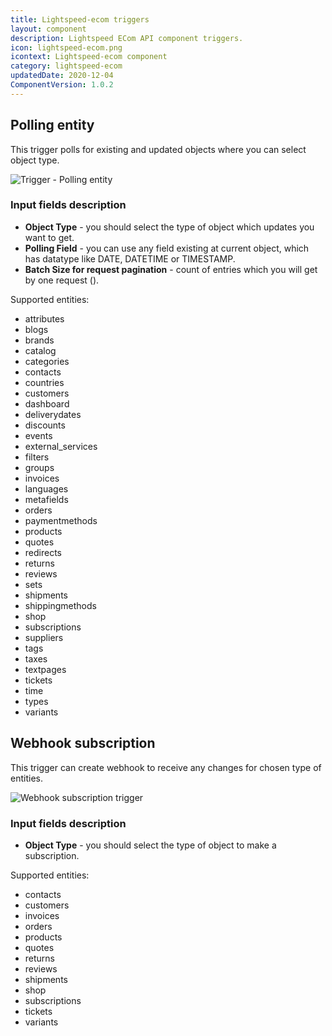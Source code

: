```yaml
---
title: Lightspeed-ecom triggers
layout: component
description: Lightspeed ECom API component triggers.
icon: lightspeed-ecom.png
icontext: Lightspeed-ecom component
category: lightspeed-ecom
updatedDate: 2020-12-04
ComponentVersion: 1.0.2
---
```


## Polling entity

This trigger polls for existing and updated objects where you can select object type.

![Trigger - Polling entity](https://user-images.githubusercontent.com/40201204/50344276-04973480-0533-11e9-9ac5-c0aa38a7f2ab.png)

### Input fields description

* **Object Type** - you should select the type of object which updates you want to get.
* **Polling Field** - you can use any field existing at current object, which has datatype like DATE, DATETIME or TIMESTAMP.
* **Batch Size for request pagination** - count of entries which you will get by one request ().

Supported entities:
* attributes
* blogs
* brands
* catalog
* categories
* contacts
* countries
* customers
* dashboard
* deliverydates
* discounts
* events
* external_services
* filters
* groups
* invoices
* languages
* metafields
* orders
* paymentmethods
* products
* quotes
* redirects
* returns
* reviews
* sets
* shipments
* shippingmethods
* shop
* subscriptions
* suppliers
* tags
* taxes
* textpages
* tickets
* time
* types
* variants

## Webhook subscription

This trigger can create webhook to receive any changes for chosen type of entities.

![Webhook subscription trigger](https://user-images.githubusercontent.com/40201204/50344997-19c19280-0536-11e9-8c40-f7060ee84cec.png)

### Input fields description

* **Object Type** - you should select the type of object to make a subscription.

Supported entities:
* contacts
* customers
* invoices
* orders
* products
* quotes
* returns
* reviews
* shipments
* shop
* subscriptions
* tickets
* variants
